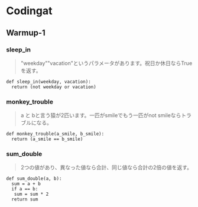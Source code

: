 # Codingat
## Warmup-1
### sleep_in
> "weekday""vacation"というパラメータがあります。祝日か休日ならTrueを返す。
```
def sleep_in(weekday, vacation):
  return (not weekday or vacation)
```


### monkey_trouble
> a と bと言う猿が2匹います。一匹がsmileでもう一匹がnot smileならトラブルになる。
```
def monkey_trouble(a_smile, b_smile):
  return (a_smile == b_smile)
```

### sum_double
> 2つの値があり、異なった値なら合計、同じ値なら合計の2倍の値を返す。
```
def sum_double(a, b):
  sum = a + b
  if a == b:
   sum = sum * 2
  return sum
```
  

